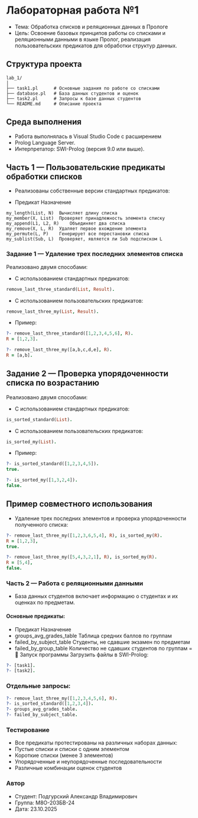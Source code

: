 # Лабораторная работа №1
* Тема: Обработка списков и реляционных данных в Прологе
* Цель: Освоение базовых принципов работы со списками и реляционными данными в языке Пролог, реализация пользовательских предикатов для обработки структур данных.

## Структура проекта
```text
lab_1/
│
├── task1.pl      # Основные задания по работе со списками
├── database.pl   # База данных студентов и оценок
├── task2.pl      # Запросы к базе данных студентов
└── README.md     # Описание проекта
```
## Среда выполнения
- Работа выполнялась в Visual Studio Code с расширением
- Prolog Language Server.
- Интерпретатор: SWI-Prolog (версия 9.0 или выше).

## Часть 1 — Пользовательские предикаты обработки списков
- Реализованы собственные версии стандартных предикатов:

- Предикат	Назначение
```
my_length(List, N)	Вычисляет длину списка
my_member(X, List)	Проверяет принадлежность элемента списку
my_append(L1, L2, R)	Объединяет два списка
my_remove(X, L, R)	Удаляет первое вхождение элемента
my_permute(L, P)	Генерирует все перестановки списка
my_sublist(Sub, L)	Проверяет, является ли Sub подсписком L
```
### Задание 1 — Удаление трех последних элементов списка
Реализовано двумя способами:
- С использованием стандартных предикатов:
```prolog
remove_last_three_standard(List, Result).
```
- С использованием пользовательских предикатов:
```prolog
remove_last_three_my(List, Result).
```

- Пример:

```prolog
?- remove_last_three_standard([1,2,3,4,5,6], R).
R = [1,2,3].

?- remove_last_three_my([a,b,c,d,e], R).
R = [a,b].
```

## Задание 2 — Проверка упорядоченности списка по возрастанию
Реализовано двумя способами:
- С использованием стандартных предикатов:
```prolog
is_sorted_standard(List).
```
- С использованием пользовательских предикатов:
```prolog
is_sorted_my(List).
```
- Пример:
```prolog
?- is_sorted_standard([1,2,3,4,5]).
true.

?- is_sorted_my([1,3,2,4]).
false.
```

## Пример совместного использования
- Удаление трех последних элементов и проверка упорядоченности полученного списка:

```prolog
?- remove_last_three_my([1,2,3,6,5,4], R), is_sorted_my(R).
R = [1,2,3],
true.

?- remove_last_three_my([5,4,3,2,1], R), is_sorted_my(R).
R = [5,4],
false.
```
### Часть 2 — Работа с реляционными данными
- База данных студентов включает информацию о студентах и их оценках по предметам.
#### Основные предикаты:
- Предикат	Назначение
- groups_avg_grades_table	Таблица средних баллов по группам
- failed_by_subject_table	Студенты, не сдавшие экзамен по предметам
- failed_by_group_table	Количество не сдавших студентов по группам
=
🚀 Запуск программы
Загрузить файлы в SWI-Prolog:

```prolog
?- [task1].
?- [task2].
```

### Отдельные запросы:

```prolog
?- remove_last_three_my([1,2,3,4,5,6], R).
?- is_sorted_standard([1,2,3,4]).
?- groups_avg_grades_table.
?- failed_by_subject_table.
```

### Тестирование
- Все предикаты протестированы на различных наборах данных:
- Пустые списки и списки с одним элементом
- Короткие списки (менее 3 элементов)
- Упорядоченные и неупорядоченные последовательности
- Различные комбинации оценок студентов

### Автор
- Студент: Подгурский Александр Владимирович
- Группа: М8О-203БВ-24
- Дата: 23.10.2025
